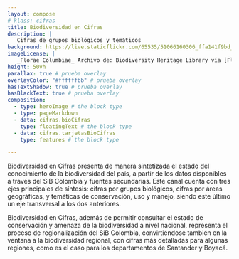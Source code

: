 ```yaml
---
layout: compose
# klass: cifras
title: Biodiversidad en Cifras
description: |
   Cifras de grupos biológicos y temáticos
background: https://live.staticflickr.com/65535/51066160306_ffa141f9bd_k.jpg
imageLicense: |
   _Florae Columbiae_ Archivo de: Biodiversity Heritage Library vía [Flickr](https://www.flickr.com/photos/biodivlibrary/8205952042/in/album-72157632062538373/)
height: 50vh
parallax: true # prueba overlay
overlayColor: "#ffffffbb" # prueba overlay
hasTextShadow: true # prueba overlay
hasBlackText: true # prueba overlay
composition:
  - type: heroImage # the block type
  - type: pageMarkdown
  - data: cifras.bioCifras
    type: floatingText # the block type
  - data: cifras.tarjetasBioCifras
    type: features # the block type

---
```


Biodiversidad en Cifras presenta de manera sintetizada el estado del conocimiento de la biodiversidad del país, a partir de los datos disponibles a través del SiB Colombia y fuentes secundarias. Este canal cuenta con tres ejes principales de síntesis: cifras por grupos biológicos, cifras por áreas geográficas, y temáticas de conservación, uso y manejo, siendo este último un eje transversal a los dos anteriores. 

Biodiversidad en Cifras, además de permitir consultar el estado de conservación y amenaza de la biodiversidad a nivel nacional, representa el proceso de regionalización del SiB Colombia, convirtiéndose también en la ventana a la biodiversidad regional, con cifras más detalladas para algunas regiones, como es el caso para los departamentos de Santander y Boyacá.
